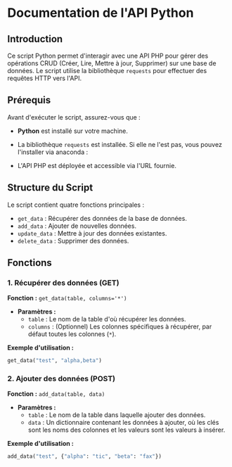# Documentation de l'API Python

## Introduction

Ce script Python permet d'interagir avec une API PHP pour gérer des opérations CRUD (Créer, Lire, Mettre à jour, Supprimer) sur une base de données. Le script utilise la bibliothèque `requests` pour effectuer des requêtes HTTP vers l'API.

## Prérequis

Avant d'exécuter le script, assurez-vous que :

- **Python** est installé sur votre machine.
- La bibliothèque `requests` est installée. Si elle ne l'est pas, vous pouvez l'installer via anaconda :


- L'API PHP est déployée et accessible via l'URL fournie.

## Structure du Script

Le script contient quatre fonctions principales :

- `get_data` : Récupérer des données de la base de données.
- `add_data` : Ajouter de nouvelles données.
- `update_data` : Mettre à jour des données existantes.
- `delete_data` : Supprimer des données.

## Fonctions

### 1. Récupérer des données (GET)

**Fonction :** `get_data(table, columns='*')`

- **Paramètres :**
  - `table` : Le nom de la table d'où récupérer les données.
  - `columns` : (Optionnel) Les colonnes spécifiques à récupérer, par défaut toutes les colonnes (`*`).

**Exemple d'utilisation :**

```python
get_data("test", "alpha,beta")
````
### 2. Ajouter des données (POST)

**Fonction :** `add_data(table, data)`

- **Paramètres :**
  - `table` : Le nom de la table dans laquelle ajouter des données.
  - `data` : Un dictionnaire contenant les données à ajouter, où les clés sont les noms des colonnes et les valeurs sont les valeurs à insérer.

**Exemple d'utilisation :**

```python
add_data("test", {"alpha": "tic", "beta": "fax"})

